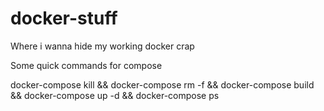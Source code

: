 # docker-stuff
Where i wanna hide my working docker crap

Some quick commands for compose

docker-compose kill && docker-compose rm -f && docker-compose build && docker-compose up -d && docker-compose ps
